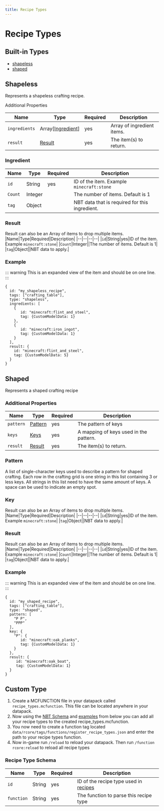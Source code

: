 ```yaml
---
title: Recipe Types
---
```


# Recipe Types

## Built-in Types

- [shapeless](#shapeless)
- [shaped](#shaped)

## Shapeless

Represents a shapeless crafting recipe.

Additional Properties

| Name          | Type                             | Required | Description                |
| ------------- | -------------------------------- | -------- | -------------------------- |
| `ingredients` | Array[[Ingredient](#ingredient)] | yes      | Array of ingredient items. |
| `result`      | [Result](#result)                | yes      | The item(s) to return.     |

### Ingredient

| Name    | Type    | Required | Description                                    |
| ------- | ------- | -------- | ---------------------------------------------- |
| `id`    | String  | yes      | ID of the item. Example `minecraft:stone`      |
| `Count` | Integer |          | The number of items. Default is 1              |
| `tag`   | Object  |          | NBT data that is required for this ingredient. |

### Result

Result can also be an Array of items to drop multiple items.
|Name|Type|Required|Description|
|--|--|--|--|
|`id`|String|yes|ID of the item. Example `minecraft:stone`|
|`Count`|Integer||The number of items. Default is 1|
|`tag`|Object||NBT data to apply.|

### Example

::: warning
This is an expanded view of the item and should be on one line.
:::

```snbt
{
  id: "my_shapeless_recipe",
  tags: ["crafting_table"],
  type: "shapeless",
  ingredients: [
    {
       id: "minecraft:flint_and_steel",
       tag: {CustomModelData: 1}
    },
    {
       id: "minecraft:iron_ingot",
       tag: {CustomModelData: 1}
    }
  ],
  result: {
    id: "minecraft:flint_and_steel",
    tag: {CustomModelData: 5}
  }
}
```

## Shaped

Represents a shaped crafting recipe

### Additional Properties

| Name      | Type                | Required | Description                            |
| --------- | ------------------- | -------- | -------------------------------------- |
| `pattern` | [Pattern](#pattern) | yes      | The pattern of keys                    |
| `keys`    | [Keys](#key)        | yes      | A mapping of keys used in the pattern. |
| `result`  | [Result](#result)   | yes      | The item(s) to return.                 |

### Pattern

A list of single-character keys used to describe a pattern for shaped crafting. Each row in the crafting grid is one string in this list containing 3 or less keys. All strings in this list need to have the same amount of keys. A space can be used to indicate an empty spot.

### Key

Result can also be an Array of items to drop multiple items.
|Name|Type|Required|Description|
|--|--|--|--|
|`id`|String|yes|ID of the item. Example `minecraft:stone`|
|`tag`|Object||NBT data to apply.|

### Result

Result can also be an Array of items to drop multiple items.
|Name|Type|Required|Description|
|--|--|--|--|
|`id`|String|yes|ID of the item. Example `minecraft:stone`|
|`Count`|Integer||The number of items. Default is 1|
|`tag`|Object||NBT data to apply.|

### Example

::: warning
This is an expanded view of the item and should be on one line.
:::

```snbt
{
  id: "my_shaped_recipe",
  tags: ["crafting_table"],
  type: "shaped",
  pattern: [
    "P P",
    "PPP"
  ],
  key: {
    "P": {
       id: "minecraft:oak_planks",
       tag: {CustomModelData: 1}
    }
  },
  result: {
     id: "minecraft:oak_boat",
     tag: {CustomModelData: 1}
  }
}
```

## Custom Type

1. Create a MCFUNCTION file in your datapack called `recipe_types.mcfunction`. This file can be located anywhere in your datapack.
2. Now using the [NBT Schema](#recipe-type-schema) and [examples](/rcore-api/example-recipe-types) from below you can add all your recipe types to the created recipe_types.mcfunction.
3. You now need to create a function tag located `data/rcore/tags/functions/register_recipe_types.json` and enter the path to your recipe types function.
4. Now in-game run `/reload` to reload your datapack. Then run `/function rcore:reload` to reload all recipe types

### Recipe Type Schema

| Name       | Type   | Required | Description                                      |
| ---------- | ------ | -------- | ------------------------------------------------ |
| `id`       | String | yes      | ID of the recipe type used in [recipes](recipes) |
| `function` | String | yes      | The function to parse this recipe type           |
